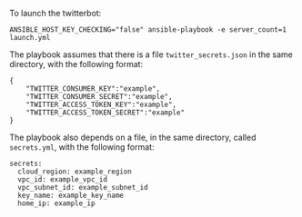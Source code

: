 To launch the twitterbot:
```
ANSIBLE_HOST_KEY_CHECKING="false" ansible-playbook -e server_count=1 launch.yml
```

The playbook assumes that there is a file `twitter_secrets.json` in the same
directory, with the following format:

```
{
    "TWITTER_CONSUMER_KEY":"example",
    "TWITTER_CONSUMER_SECRET":"example",
    "TWITTER_ACCESS_TOKEN_KEY":"example",
    "TWITTER_ACCESS_TOKEN_SECRET":"example"
}
```

The playbook also depends on a file, in the same directory, called `secrets.yml`,
with the following format:
```
secrets:
  cloud_region: example_region
  vpc_id: example_vpc_id
  vpc_subnet_id: example_subnet_id
  key_name: example_key_name
  home_ip: example_ip
```